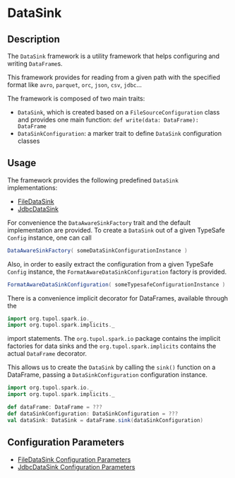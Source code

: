# DataSink


## Description

The `DataSink` framework is a utility framework that helps configuring and writing `DataFrame`s.

This framework provides for reading from a given path with the specified format like `avro`, `parquet`, `orc`, `json`,
`csv`, `jdbc`...

The framework is composed of two main traits:
- `DataSink`, which is created based on a `FileSourceConfiguration` class and provides one main function:
    `def write(data: DataFrame): DataFrame`
- `DataSinkConfiguration`: a marker trait to define `DataSink` configuration classes


## Usage

The framework provides the following predefined `DataSink` implementations:

- [FileDataSink](file-data-sink.md)
- [JdbcDataSink](jdbc-data-sink.md)

For convenience the `DataAwareSinkFactory` trait and the default implementation are provided.
To create a `DataSink` out of a given TypeSafe `Config` instance, one can call

```scala
DataAwareSinkFactory( someDataSinkConfigurationInstance )
```

Also, in order to easily extract the configuration from a given TypeSafe `Config` instance,
the `FormatAwareDataSinkConfiguration` factory is provided.

```scala
FormatAwareDataSinkConfiguration( someTypesafeConfigurationInstance )
```

There is a convenience implicit decorator for DataFrames, available through the
```scala
import org.tupol.spark.io._
import org.tupol.spark.implicits._
```
import statements.
The `org.tupol.spark.io` package contains the implicit factories for data sinks and the `org.tupol.spark.implicits`
contains the actual `DataFrame` decorator.

This allows us to create the `DataSink` by calling the `sink()` function on a DataFrame,
passing a `DataSinkConfiguration`  configuration instance.

```scala
import org.tupol.spark.io._
import org.tupol.spark.implicits._

def dataFrame: DataFrame = ???
def dataSinkConfiguration: DataSinkConfiguration = ???
val dataSink: DataSink = dataFrame.sink(dataSinkConfiguration)
```


## Configuration Parameters

- [FileDataSink Configuration Parameters](file-data-sink.md#configuration-parameters)
- [JdbcDataSink Configuration Parameters](jdbc-data-sink.md#configuration-parameters)
